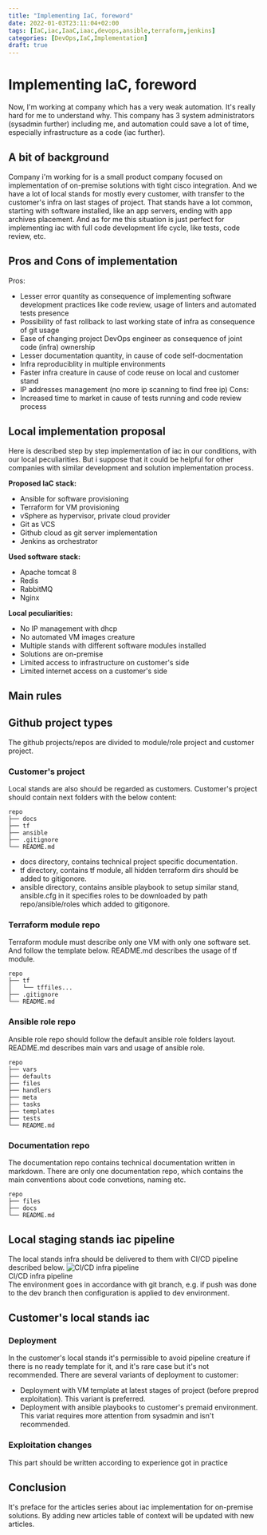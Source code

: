 ```yaml
---
title: "Implementing IaC, foreword"
date: 2022-01-03T23:11:04+02:00
tags: [IaC,iac,IaaC,iaac,devops,ansible,terraform,jenkins]
categories: [DevOps,IaC,Implementation]
draft: true
---
```


# Implementing IaC, foreword 

Now, I'm working at company which has a very weak automation. 
It's really hard for me to understand why. 
This company has 3 system administrators (sysadmin further) including me, 
and automation could save a lot of time, especially infrastructure as a code (iac further). 

## A bit of background 

Company i'm working for is a small product company focused on implementation of on-premise
solutions with tight cisco integration. 
And we have a lot of local stands for mostly every customer, with transfer to 
the customer's  infra on last stages of project. 
That stands have a lot common, starting with software installed, like an app servers, 
ending with app archives placement. 
And as for me this situation is just perfect for implementing iac with full code development life cycle,
like tests, code review, etc.

## Pros and Cons of implementation
Pros:
 - Lesser error quantity as consequence of implementing software development practices 
   like code review, usage of linters and automated tests presence
 - Possibility of fast rollback to last working state of infra as consequence of git usage
 - Ease of changing project DevOps engineer as consequence of joint code (infra) ownership 
 - Lesser documentation quantity, in cause of code self-docmentation
 - Infra reproduciblity in multiple environments
 - Faster infra creature in cause of code reuse on local and customer stand
 - IP addresses management (no more ip scanning to find free ip)
Cons:
 - Increased time to market in cause of tests running and code review process

## Local implementation proposal
Here is described step by step implementation of iac in our conditions, with our local peculiarities.
But i suppose that it could be helpful for other companies with similar development and
solution implementation process.

**Proposed IaC stack:**
- Ansible for software provisioning
- Terraform for VM provisioning
- vSphere as hypervisor, private cloud provider
- Git as VCS
- Github cloud as git server implementation
- Jenkins as orchestrator

**Used software stack:**
- Apache tomcat 8
- Redis
- RabbitMQ
- Nginx

**Local peculiarities:**
- No IP management with dhcp
- No automated VM images creature 
- Multiple stands with different software modules installed
- Solutions are on-premise
- Limited access to infrastructure on customer's side
- Limited internet access on a customer's side 

## Main rules 


## Github project types
The github projects/repos are divided to module/role project and customer project.

### Customer's project 
Local stands are also should be regarded as customers.
Customer's project should contain next folders with the below content:
```
repo
├── docs
├── tf
├── ansible
├── .gitignore
└── README.md
```
- docs directory, contains technical project specific documentation.  
- tf directory, contains tf module, all hidden terraform dirs should be added to gitigonore.  
- ansible directory, contains ansible playbook to setup similar stand, ansible.cfg in it specifies
  roles to be downloaded by path repo/ansible/roles which added to gitigonore.  

### Terraform module repo
Terraform module must describe only one VM with only one software set. And follow the template below. 
README.md describes the usage of tf module.
```
repo
├── tf
│   └── tffiles... 
├── .gitignore
└── README.md 
```

### Ansible role repo
Ansible role repo should follow the default ansible role folders layout.
README.md describes main vars and usage of ansible role.
```
repo
├── vars
├── defaults
├── files
├── handlers
├── meta
├── tasks
├── templates
├── tests
└── README.md
```

### Documentation repo
The documentation repo contains technical documentation written in markdown.
There are only one documentation repo, which contains the main conventions about code convetions, naming etc.
```
repo
├── files
├── docs
└── README.md
```

## Local staging stands iac pipeline
The local stands infra should be delivered to them with CI/CD pipeline described below.
![CI/CD infra pipeline](/IaCConfManage.svg)  
CI/CD infra pipeline  
The environment goes in accordance with git branch, e.g. if push was done to the dev branch
then configuration is applied to dev environment.  

## Customer's local stands iac
### Deployment
In the customer's local stands it's permissible to avoid pipeline creature if there is no ready template for it,
and it's rare case but it's not recommended. There are several variants of deployment to customer:
- Deployment with VM template at latest stages of project (before preprod exploitation). This variant is preferred.
- Deployment with ansible playbooks to customer's premaid environment. This variat requires more attention from sysadmin and 
  isn't recommended.

### Exploitation changes
This part should be written according to experience got in practice

## Conclusion
It's preface for the articles series about iac implementation for on-premise solutions.
By adding new articles table of context will be updated with new articles.



